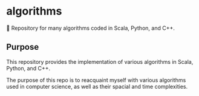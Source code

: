 # algorithms
:notebook: Repository for many algorithms coded in Scala, Python, and C++.

## Purpose
This repository provides the implementation of various algorithms in Scala, Python, and C++.

The purpose of this repo is to reacquaint myself with various algorithms used in computer science, as well as their spacial and time complexities.
